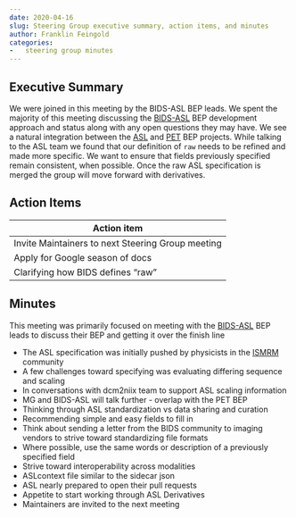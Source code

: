```yaml
---
date: 2020-04-16
slug: Steering Group executive summary, action items, and minutes
author: Franklin Feingold
categories:
-   steering group minutes
---
```


<!-- more -->

## Executive Summary

We were joined in this meeting by the BIDS-ASL BEP leads. We spent the majority of this meeting discussing the [BIDS-ASL](https://bids.neuroimaging.io/bep005) BEP development approach and status along with any open questions they may have. We see a natural integration between the [ASL](https://bids.neuroimaging.io/bep005) and [PET](https://bids.neuroimaging.io/bep009) BEP projects. While talking to the ASL team we found that our definition of `raw` needs to be refined and made more specific. We want to ensure that fields previously specified remain consistent, when possible. Once the raw ASL specification is merged the group will move forward with derivatives.

## Action Items

| Action item                                       |
| ------------------------------------------------- |
| Invite Maintainers to next Steering Group meeting |
| Apply for Google season of docs                   |
| Clarifying how BIDS defines “raw”                 |

## Minutes

This meeting was primarily focused on meeting with the [BIDS-ASL](https://bids.neuroimaging.io/bep005) BEP leads to discuss their BEP and getting it over the finish line

-   The ASL specification was initially pushed by physicists in the [ISMRM](https://www.ismrm.org/) community
-   A few challenges toward specifying was evaluating differing sequence and scaling
-   In conversations with dcm2niix team to support ASL scaling information
-   MG and BIDS-ASL will talk further - overlap with the PET BEP
-   Thinking through ASL standardization vs data sharing and curation
-   Recommending simple and easy fields to fill in
-   Think about sending a letter from the BIDS community to imaging vendors to strive toward standardizing file formats
-   Where possible, use the same words or description of a previously specified field
-   Strive toward interoperability across modalities
-   ASLcontext file similar to the sidecar json
-   ASL nearly prepared to open their pull requests
-   Appetite to start working through ASL Derivatives
-   Maintainers are invited to the next meeting
